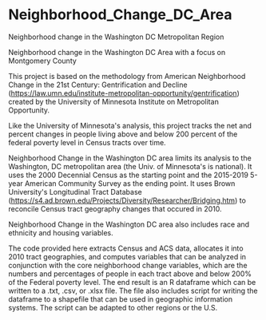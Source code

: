 # Neighborhood_Change_DC_Area
Neighborhood change in the Washington DC Metropolitan Region  

Neighborhood change in the Washington DC Area with a focus on Montgomery County 

This project is based on the methodology from American Neighborhood Change in the 21st Century: Gentrification and Decline (https://law.umn.edu/institute-metropolitan-opportunity/gentrification) created by the University of Minnesota Institute on Metropolitan Opportunity. 

Like the University of Minnesota's analysis, this project tracks the net and percent changes in people living above and below 200 percent of the federal poverty level in Census tracts over time.

Neighborhood Change in the Washington DC area limits its analysis to the Washington, DC metropolitan area (the Univ. of Minnesota's is national). It uses the 2000 Decennial Census as the starting point and the 2015-2019 5-year American Community Survey as the ending point. It uses Brown University's Longitudinal Tract Database (https://s4.ad.brown.edu/Projects/Diversity/Researcher/Bridging.htm) to reconcile Census tract geography changes that occured in 2010. 

Neighborhood Change in the Washington DC area also includes race and ethnicity and housing variables.

The code provided here extracts Census and ACS data, allocates it into 2010 tract geographies, and computes variables that can be analyzed in conjunction with the core neighborhood change variables, which are the numbers and percentages of people in each tract above and below 200% of the Federal poverty level. The end result is an R dataframe which can be written to a .txt, .csv, or .xlsx file. The file also includes script for writing the dataframe to a shapefile that can be used in geographic information systems. The script can be adapted to other regions or the U.S.
